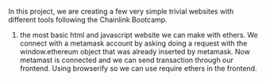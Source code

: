 In this project, we are creating a few very simple trivial websites with different tools following the Chainlink Bootcamp.

1.  the most basic html and javascript website we can make with ethers.
    We connect with a metamask account by asking doing a request with the window.ethereum object that was already inserted by metamask. Now metamast is connected and we can send transaction through our frontend. Using browserify so we can use require ethers in the frontend.
